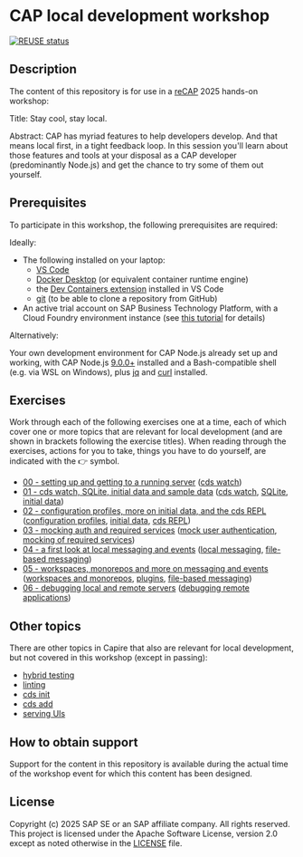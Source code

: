 # CAP local development workshop

[![REUSE status](https://api.reuse.software/badge/github.com/SAP-samples/cap-local-development-workshop)](https://api.reuse.software/info/github.com/SAP-samples/cap-local-development-workshop)

## Description

The content of this repository is for use in a [reCAP] 2025 hands-on workshop:

Title: Stay cool, stay local.

Abstract: CAP has myriad features to help developers develop. And that means local first, in a tight feedback loop. In this session you'll learn about those features and tools at your disposal as a CAP developer (predominantly Node.js) and get the chance to try some of them out yourself.

## Prerequisites

To participate in this workshop, the following prerequisites are required:

Ideally:

- The following installed on your laptop:
  - [VS Code](https://code.visualstudio.com/download)
  - [Docker Desktop](https://www.docker.com/products/docker-desktop/) (or equivalent container runtime engine)
  - the [Dev Containers extension](https://marketplace.visualstudio.com/items?itemName=ms-vscode-remote.remote-containers) installed in VS Code
  - [git](https://git-scm.com/) (to be able to clone a repository from GitHub)
- An active trial account on SAP Business Technology Platform, with a Cloud Foundry environment instance (see [this tutorial] for details)

Alternatively:

Your own development environment for CAP Node.js already set up and working, with CAP Node.js [9.0.0+](https://cap.cloud.sap/docs/releases/may25) installed and a Bash-compatible shell (e.g. via WSL on Windows), plus [jq](https://jqlang.org/) and [curl](https://curl.se/) installed.

## Exercises

Work through each of the following exercises one at a time, each of which cover one or more topics that are relevant for local development (and are shown in brackets following the exercise titles). When reading through the exercises, actions for you to take, things you have to do yourself, are indicated with the 👉 symbol.

- [00 - setting up and getting to a running server](exercises/00/) ([cds watch])
- [01 - cds watch, SQLite, initial data and sample data](exercises/01/) ([cds watch], [SQLite], [initial data])
- [02 - configuration profiles, more on initial data, and the cds REPL](exercises/02/) ([configuration profiles], [initial data], [cds REPL])
- [03 - mocking auth and required services](exercises/03) ([mock user authentication], [mocking of required services])
- [04 - a first look at local messaging and events](exercises/04) ([local messaging], [file-based messaging])
- [05 - workspaces, monorepos and more on messaging and events](exercises/05) ([workspaces and monorepos], [plugins], [file-based messaging])
- [06 - debugging local and remote servers](exercises/06) ([debugging remote applications])

## Other topics

There are other topics in Capire that also are relevant for local development, but not covered in this workshop (except in passing):

- [hybrid testing]
- [linting]
- [cds init]
- [cds add]
- [serving UIs]

## How to obtain support

Support for the content in this repository is available during the actual time of the workshop event for which this content has been designed.

## License

Copyright (c) 2025 SAP SE or an SAP affiliate company. All rights reserved. This project is licensed under the Apache Software License, version 2.0 except as noted otherwise in the [LICENSE](LICENSES/Apache-2.0.txt) file.

[reCAP]: https://recap-conf.dev/
[this tutorial]: https://developers.sap.com/tutorials/hcp-create-trial-account.html
[hybrid testing]: https://cap.cloud.sap/docs/advanced/hybrid-testing
[configuration profiles]: https://cap.cloud.sap/docs/node.js/cds-env#profiles
[SQLite]: https://cap.cloud.sap/docs/guides/databases-sqlite
[initial data]: https://cap.cloud.sap/docs/guides/databases#providing-initial-data
[cds watch]: https://cap.cloud.sap/docs/tools/cds-cli#cds-watch
[cds REPL]: https://cap.cloud.sap/docs/tools/cds-cli#cds-repl
[mock user authentication]: https://cap.cloud.sap/docs/guides/security/authorization#prerequisite-authentication
[debugging remote applications]: https://cap.cloud.sap/docs/tools/cds-cli#remote-applications
[mocking of required services]: https://cap.cloud.sap/docs/guides/using-services#mock-remote-service-as-odata-service-node-js
[plugins]: https://cap.cloud.sap/docs/plugins/#support-for-plugins
[workspaces and monorepos]: https://cap.cloud.sap/docs/guides/deployment/microservices#create-a-solution-monorepo
[linting]: https://cap.cloud.sap/docs/tools/cds-lint/#usage-lint-cli
[cds init]: https://cap.cloud.sap/docs/tools/cds-cli#cds-init
[cds add]: https://cap.cloud.sap/docs/tools/cds-cli#cds-add
[local messaging]: https://cap.cloud.sap/docs/node.js/messaging#local-messaging
[file-based messaging]: https://cap.cloud.sap/docs/node.js/messaging#file-based
[serving UIs]: https://cap.cloud.sap/docs/get-started/in-a-nutshell#uis
